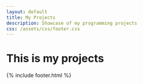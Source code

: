 ```yaml
---
layout: default
title: My Projects
description: Showcase of my programming projects
css: /assets/css/footer.css
---
```


# This is my projects

{% include footer.html %}
